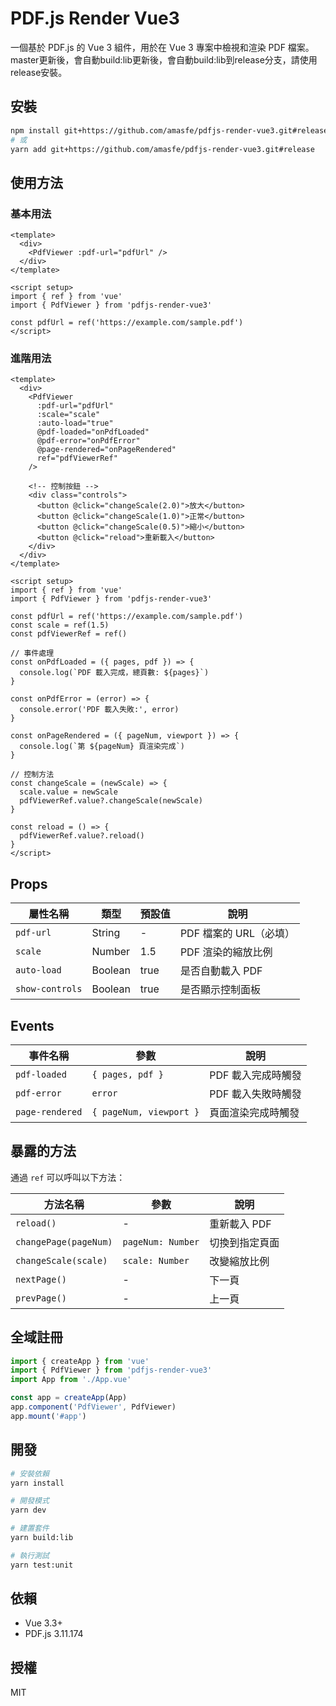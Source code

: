 # PDF.js Render Vue3

一個基於 PDF.js 的 Vue 3 組件，用於在 Vue 3 專案中檢視和渲染 PDF 檔案。
master更新後，會自動build:lib更新後，會自動build:lib到release分支，請使用release安裝。

## 安裝

```bash
npm install git+https://github.com/amasfe/pdfjs-render-vue3.git#release
# 或
yarn add git+https://github.com/amasfe/pdfjs-render-vue3.git#release
```

## 使用方法

### 基本用法

```vue
<template>
  <div>
    <PdfViewer :pdf-url="pdfUrl" />
  </div>
</template>

<script setup>
import { ref } from 'vue'
import { PdfViewer } from 'pdfjs-render-vue3'

const pdfUrl = ref('https://example.com/sample.pdf')
</script>
```

### 進階用法

```vue
<template>
  <div>
    <PdfViewer
      :pdf-url="pdfUrl"
      :scale="scale"
      :auto-load="true"
      @pdf-loaded="onPdfLoaded"
      @pdf-error="onPdfError"
      @page-rendered="onPageRendered"
      ref="pdfViewerRef"
    />

    <!-- 控制按鈕 -->
    <div class="controls">
      <button @click="changeScale(2.0)">放大</button>
      <button @click="changeScale(1.0)">正常</button>
      <button @click="changeScale(0.5)">縮小</button>
      <button @click="reload">重新載入</button>
    </div>
  </div>
</template>

<script setup>
import { ref } from 'vue'
import { PdfViewer } from 'pdfjs-render-vue3'

const pdfUrl = ref('https://example.com/sample.pdf')
const scale = ref(1.5)
const pdfViewerRef = ref()

// 事件處理
const onPdfLoaded = ({ pages, pdf }) => {
  console.log(`PDF 載入完成，總頁數: ${pages}`)
}

const onPdfError = (error) => {
  console.error('PDF 載入失敗:', error)
}

const onPageRendered = ({ pageNum, viewport }) => {
  console.log(`第 ${pageNum} 頁渲染完成`)
}

// 控制方法
const changeScale = (newScale) => {
  scale.value = newScale
  pdfViewerRef.value?.changeScale(newScale)
}

const reload = () => {
  pdfViewerRef.value?.reload()
}
</script>
```

## Props

| 屬性名稱        | 類型    | 預設值 | 說明                   |
| --------------- | ------- | ------ | ---------------------- |
| `pdf-url`       | String  | -      | PDF 檔案的 URL（必填） |
| `scale`         | Number  | 1.5    | PDF 渲染的縮放比例     |
| `auto-load`     | Boolean | true   | 是否自動載入 PDF       |
| `show-controls` | Boolean | true   | 是否顯示控制面板       |

## Events

| 事件名稱        | 參數                    | 說明               |
| --------------- | ----------------------- | ------------------ |
| `pdf-loaded`    | `{ pages, pdf }`        | PDF 載入完成時觸發 |
| `pdf-error`     | `error`                 | PDF 載入失敗時觸發 |
| `page-rendered` | `{ pageNum, viewport }` | 頁面渲染完成時觸發 |

## 暴露的方法

通過 `ref` 可以呼叫以下方法：

| 方法名稱              | 參數              | 說明           |
| --------------------- | ----------------- | -------------- |
| `reload()`            | -                 | 重新載入 PDF   |
| `changePage(pageNum)` | `pageNum: Number` | 切換到指定頁面 |
| `changeScale(scale)`  | `scale: Number`   | 改變縮放比例   |
| `nextPage()`          | -                 | 下一頁         |
| `prevPage()`          | -                 | 上一頁         |

## 全域註冊

```javascript
import { createApp } from 'vue'
import { PdfViewer } from 'pdfjs-render-vue3'
import App from './App.vue'

const app = createApp(App)
app.component('PdfViewer', PdfViewer)
app.mount('#app')
```

## 開發

```bash
# 安裝依賴
yarn install

# 開發模式
yarn dev

# 建置套件
yarn build:lib

# 執行測試
yarn test:unit
```

## 依賴

- Vue 3.3+
- PDF.js 3.11.174

## 授權

MIT
